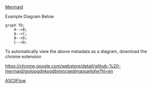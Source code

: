 [Mermaid](https://mermaid-js.github.io/mermaid/#/flowchart)

Example Diagram Below

```mermaid
graph TD;
    A-->B;
    A-->C;
    B-->D;
    C-->D;
```

To automatically view the above metadata as a diagram, download the chrome extension

https://chrome.google.com/webstore/detail/github-%20-mermaid/goiiopgdnkogdbjmncgedmgpoajilohe?hl=en


[ASCIIFlow](https://asciiflow.com/#/)
